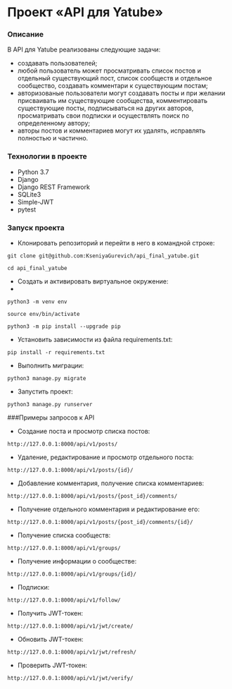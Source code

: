 # Проект «API для Yatube»
### Описание
В API для Yatube реализованы следующие задачи:
- создавать пользователей;
- любой пользователь может просматривать список постов и отдельный существующий пост, список сообществ и отдельное сообщество, создавать комментари к существующим постам;
- авторизованые пользователи могут создавать посты и при желании присваивать им существующие сообщества, комментировать существующие посты, подписываться на других авторов, просматривать свои подписки и осуществлять поиск по определенному автору;
- авторы постов и комментариев могут их удалять, исправлять полностью и частично.

### Технологии в проекте
- Python 3.7
- Django
- Django REST Framework
- SQLite3
- Simple-JWT
- pytest

### Запуск проекта

- Клонировать репозиторий и перейти в него в командной строке:

```
git clone git@github.com:KseniyaGurevich/api_final_yatube.git
```

```
cd api_final_yatube
```

- Cоздать и активировать виртуальное окружение:
- 
```
python3 -m venv env
```
```
source env/bin/activate
```
```
python3 -m pip install --upgrade pip
```

- Установить зависимости из файла requirements.txt:

```
pip install -r requirements.txt
```

- Выполнить миграции:

```
python3 manage.py migrate
```

- Запустить проект:

```
python3 manage.py runserver
```

###Примеры запросов к API

- Создание поста и просмотр списка постов:
```
http://127.0.0.1:8000/api/v1/posts/
```

- Удаление, редактирование и просмотр отдельного поста:
```
http://127.0.0.1:8000/api/v1/posts/{id}/
```
- Добавление комментария, получение списка комментариев:
```
http://127.0.0.1:8000/api/v1/posts/{post_id}/comments/
```

- Получение отдельного комментария и редактирование его:
```
http://127.0.0.1:8000/api/v1/posts/{post_id}/comments/{id}/
```

- Получение списка сообществ:
```
http://127.0.0.1:8000/api/v1/groups/
```

- Получение информации о сообществе:
```
http://127.0.0.1:8000/api/v1/groups/{id}/
```

- Подписки:
```
http://127.0.0.1:8000/api/v1/follow/
```

- Получить JWT-токен:
```
http://127.0.0.1:8000/api/v1/jwt/create/
```

- Обновить JWT-токен:
```
http://127.0.0.1:8000/api/v1/jwt/refresh/
```

- Проверить JWT-токен:
```
http://127.0.0.1:8000/api/v1/jwt/verify/
```
